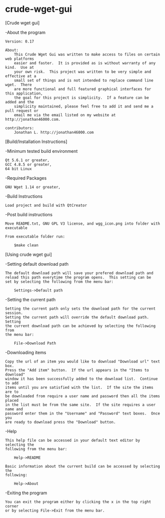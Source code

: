 # crude-wget-gui
[Crude wget gui]

-About the program

    Version: 0.17
    
    About:
        This Crude Wget Gui was written to make access to files on certain web platforms 
        easier and faster.  It is provided as is without warranty of any kind.  Use at
        your own risk.  This project was written to be very simple and effective at a
        small set of things and is not intended to replace command line wget.  There
        are more functional and full featured graphical interfaces for this application,
        the goal for this project is simplicity.  If a feature can be added and the
        simplicity maintained, please feel free to add it and send me a pull request or
        email me via the email listed on my website at http://jonathan46000.com.
    
    contributors: 
        Jonathan L. http://jonathan46000.com

[Build/Installation Instructions]

-Minimum tested build environment

    Qt 5.6.1 or greater,
    GCC 4.8.5 or greater, 
    64 bit Linux

-Required Packages

    GNU Wget 1.14 or greater,
    
-Build Instructions

    Load project and build with QtCreator
    
-Post build instructions

    Move README.txt, GNU GPL V3 license, and wgg_icon.png into folder with executable
    
    From executable folder run: 
        
        $make clean
        
[Using crude wget gui]

-Setting default download path

    The default download path will save your prefered download path and 
    reload this path everytime the program opens.  This setting can be 
    set by selecting the following from the menu bar:
    
        Settings->Default path
    
-Setting the current path

    Setting the current path only sets the download path for the current session.
    Setting the current path will override the default download path.  Setting
    the current download path can be achieved by selecting the following from
    the menu bar:
    
        File->Download Path
        
-Downloading items

    Copy the url of an item you would like to download "Download url" text box.
    Press the "Add item" button.  If the url appears in the "Items to download"
    window it has been successfully added to the download list.  Continue to add
    items until you are satisfied with the list.  If the site the items are to
    be downloaded from require a user name and password then all the items placed
    in the list must be from the same site.  If the site requires a user name and
    password enter them in the "Username" and "Password" text boxes.  Once you 
    are ready to download press the "Download" button.
    
-Help

    This help file can be accessed in your default text editor by selecting the
    following from the menu bar:
    
        Help->README
        
    Basic information about the current build can be accessed by selecting the
    following:
    
        Help->About
        
-Exiting the program

    You can exit the program either by clicking the x in the top right corner
    or by selecting File->Exit from the menu bar.
    

